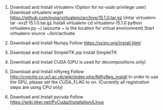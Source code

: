 1. Download and Install virtualenv (Option for no-sudo privilege user)
    Download virtualenv
        wget https://github.com/pypa/virtualenv/archive/15.1.0.tar.gz
    Untar virtualenv
        tar -xvzf 15.1.0.tar.gz
    Install virtualenv
        cd virtualenv-15.1.0
        python virtualenv.py ~/  (assume ~ is the location for virtual environment)
    Start virtualenv
        source ~/bin/activate

2. Download and Install Numpy
    Follow https://scipy.org/install.html   

2. Download and Install SimpleITK
    pip install SimpleITK

3. Download and Install CUDA (GPU is used for decompositions only)

4. Download and Install niftyreg
    Follow http://cmictig.cs.ucl.ac.uk/wiki/index.php/NiftyReg_install
    In order to use the GPU, please set the CUDA_FLAG to on. (Currently all registration steps are using CPU only)

5. Download and Install pycuda
    Follow https://wiki.tiker.net/PyCuda/Installation/Linux
